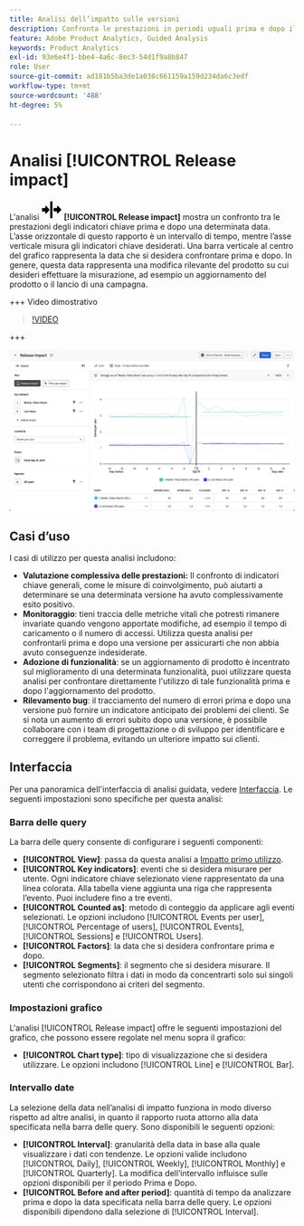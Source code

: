 ```yaml
---
title: Analisi dell’impatto sulle versioni
description: Confronta le prestazioni in periodi uguali prima e dopo il rilascio.
feature: Adobe Product Analytics, Guided Analysis
keywords: Product Analytics
exl-id: 93e6e4f1-bbe4-4a6c-8ec3-54d1f9a8b847
role: User
source-git-commit: ad181b5ba3de1a038c661159a159d234da6c3edf
workflow-type: tm+mt
source-wordcount: '488'
ht-degree: 5%

---
```


# Analisi [!UICONTROL Release impact]

L&#39;analisi ![Release](/help/assets/icons/Release.svg) **[!UICONTROL Release impact]** mostra un confronto tra le prestazioni degli indicatori chiave prima e dopo una determinata data. L’asse orizzontale di questo rapporto è un intervallo di tempo, mentre l’asse verticale misura gli indicatori chiave desiderati. Una barra verticale al centro del grafico rappresenta la data che si desidera confrontare prima e dopo. In genere, questa data rappresenta una modifica rilevante del prodotto su cui desideri effettuare la misurazione, ad esempio un aggiornamento del prodotto o il lancio di una campagna.

+++ Video dimostrativo

>[!VIDEO](https://video.tv.adobe.com/v/3421665/?learn=on)

+++

![Impatto sulla versione](../assets/release-impact.png)

## Casi d’uso

I casi di utilizzo per questa analisi includono:

* **Valutazione complessiva delle prestazioni:** Il confronto di indicatori chiave generali, come le misure di coinvolgimento, può aiutarti a determinare se una determinata versione ha avuto complessivamente esito positivo.
* **Monitoraggio**: tieni traccia delle metriche vitali che potresti rimanere invariate quando vengono apportate modifiche, ad esempio il tempo di caricamento o il numero di accessi. Utilizza questa analisi per confrontarli prima e dopo una versione per assicurarti che non abbia avuto conseguenze indesiderate.
* **Adozione di funzionalità**: se un aggiornamento di prodotto è incentrato sul miglioramento di una determinata funzionalità, puoi utilizzare questa analisi per confrontare direttamente l&#39;utilizzo di tale funzionalità prima e dopo l&#39;aggiornamento del prodotto.
* **Rilevamento bug**: il tracciamento del numero di errori prima e dopo una versione può fornire un indicatore anticipato dei problemi dei clienti. Se si nota un aumento di errori subito dopo una versione, è possibile collaborare con i team di progettazione o di sviluppo per identificare e correggere il problema, evitando un ulteriore impatto sui clienti.

## Interfaccia

Per una panoramica dell&#39;interfaccia di analisi guidata, vedere [Interfaccia](../overview.md#interface). Le seguenti impostazioni sono specifiche per questa analisi:

### Barra delle query

La barra delle query consente di configurare i seguenti componenti:

* **[!UICONTROL View]**: passa da questa analisi a [Impatto primo utilizzo](first-use-impact.md).
* **[!UICONTROL Key indicators]**: eventi che si desidera misurare per utente. Ogni indicatore chiave selezionato viene rappresentato da una linea colorata. Alla tabella viene aggiunta una riga che rappresenta l’evento. Puoi includere fino a tre eventi.
* **[!UICONTROL Counted as]**: metodo di conteggio da applicare agli eventi selezionati. Le opzioni includono [!UICONTROL Events per user], [!UICONTROL Percentage of users], [!UICONTROL Events], [!UICONTROL Sessions] e [!UICONTROL Users].
* **[!UICONTROL Factors]**: la data che si desidera confrontare prima e dopo.
* **[!UICONTROL Segments]**: il segmento che si desidera misurare. Il segmento selezionato filtra i dati in modo da concentrarti solo sui singoli utenti che corrispondono ai criteri del segmento.

### Impostazioni grafico

L&#39;analisi [!UICONTROL Release impact] offre le seguenti impostazioni del grafico, che possono essere regolate nel menu sopra il grafico:

* **[!UICONTROL Chart type]**: tipo di visualizzazione che si desidera utilizzare. Le opzioni includono [!UICONTROL Line] e [!UICONTROL Bar].

### Intervallo date

La selezione della data nell’analisi di impatto funziona in modo diverso rispetto ad altre analisi, in quanto il rapporto ruota attorno alla data specificata nella barra delle query. Sono disponibili le seguenti opzioni:

* **[!UICONTROL Interval]**: granularità della data in base alla quale visualizzare i dati con tendenze. Le opzioni valide includono [!UICONTROL Daily], [!UICONTROL Weekly], [!UICONTROL Monthly] e [!UICONTROL Quarterly]. La modifica dell’intervallo influisce sulle opzioni disponibili per il periodo Prima e Dopo.
* **[!UICONTROL Before and after period]**: quantità di tempo da analizzare prima e dopo la data specificata nella barra delle query. Le opzioni disponibili dipendono dalla selezione di [!UICONTROL Interval].
